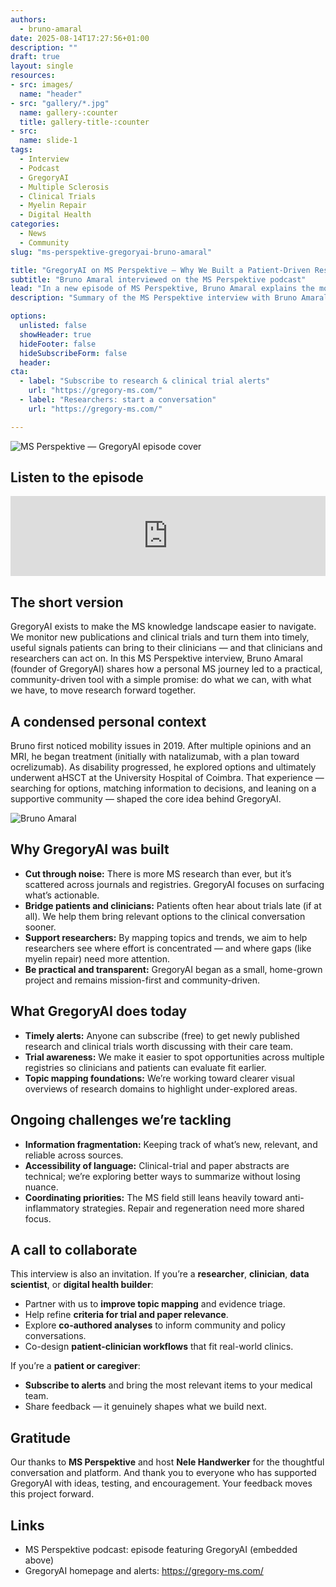 ```yaml
---
authors:
  - bruno-amaral
date: 2025-08-14T17:27:56+01:00
description: ""
draft: true
layout: single
resources: 
- src: images/
  name: "header"
- src: "gallery/*.jpg"
  name: gallery-:counter
  title: gallery-title-:counter
- src:
  name: slide-1
tags:
  - Interview
  - Podcast
  - GregoryAI
  - Multiple Sclerosis
  - Clinical Trials
  - Myelin Repair
  - Digital Health
categories:
  - News
  - Community
slug: "ms-perspektive-gregoryai-bruno-amaral"

title: "GregoryAI on MS Perspektive — Why We Built a Patient-Driven Research Companion"
subtitle: "Bruno Amaral interviewed on the MS Perspektive podcast"
lead: "In a new episode of MS Perspektive, Bruno Amaral explains the motivation behind GregoryAI: giving patients and clinicians faster, clearer access to research and clinical trials — and inviting researchers to collaborate on what comes next."
description: "Summary of the MS Perspektive interview with Bruno Amaral about the origins, mission, and next steps for GregoryAI, a non-profit tool helping the MS community navigate research and clinical trials."

options:
  unlisted: false
  showHeader: true
  hideFooter: false
  hideSubscribeForm: false
  header:
cta:
  - label: "Subscribe to research & clinical trial alerts"
    url: "https://gregory-ms.com/"
  - label: "Researchers: start a conversation"
    url: "https://gregory-ms.com/"

---
```




![MS Perspektive — GregoryAI episode cover](https://ms-perspektive.de/wp-content/uploads/2025/08/EN-126-GregoryAI-square-1024x1024.jpg)

## Listen to the episode

<iframe title="Embed Player" src="https://play.libsyn.com/embed/episode/id/37793695/height/128/theme/modern/size/standard/thumbnail/yes/custom-color/f58220/time-start/00:00:00/playlist-height/200/direction/backward/download/yes/font-color/FFFFFF" height="128" width="100%" scrolling="no" allowfullscreen="" webkitallowfullscreen="true" mozallowfullscreen="true" oallowfullscreen="true" msallowfullscreen="true" style="border: none;"></iframe>

## The short version

GregoryAI exists to make the MS knowledge landscape easier to navigate. We monitor new publications and clinical trials and turn them into timely, useful signals patients can bring to their clinicians — and that clinicians and researchers can act on. In this MS Perspektive interview, Bruno Amaral (founder of GregoryAI) shares how a personal MS journey led to a practical, community-driven tool with a simple promise: do what we can, with what we have, to move research forward together.

## A condensed personal context

Bruno first noticed mobility issues in 2019. After multiple opinions and an MRI, he began treatment (initially with natalizumab, with a plan toward ocrelizumab). As disability progressed, he explored options and ultimately underwent aHSCT at the University Hospital of Coimbra. That experience — searching for options, matching information to decisions, and leaning on a supportive community — shaped the core idea behind GregoryAI.

![Bruno Amaral](https://ms-perspektive.de/wp-content/uploads/2025/08/brunoamaral_2023-05-600px.jpg)

## Why GregoryAI was built

- **Cut through noise:** There is more MS research than ever, but it’s scattered across journals and registries. GregoryAI focuses on surfacing what’s actionable.
- **Bridge patients and clinicians:** Patients often hear about trials late (if at all). We help them bring relevant options to the clinical conversation sooner.
- **Support researchers:** By mapping topics and trends, we aim to help researchers see where effort is concentrated — and where gaps (like myelin repair) need more attention.
- **Be practical and transparent:** GregoryAI began as a small, home-grown project and remains mission-first and community-driven.

## What GregoryAI does today

- **Timely alerts:** Anyone can subscribe (free) to get newly published research and clinical trials worth discussing with their care team.
- **Trial awareness:** We make it easier to spot opportunities across multiple registries so clinicians and patients can evaluate fit earlier.
- **Topic mapping foundations:** We’re working toward clearer visual overviews of research domains to highlight under-explored areas.

## Ongoing challenges we’re tackling

- **Information fragmentation:** Keeping track of what’s new, relevant, and reliable across sources.
- **Accessibility of language:** Clinical-trial and paper abstracts are technical; we’re exploring better ways to summarize without losing nuance.
- **Coordinating priorities:** The MS field still leans heavily toward anti-inflammatory strategies. Repair and regeneration need more shared focus.

## A call to collaborate

This interview is also an invitation. If you’re a **researcher**, **clinician**, **data scientist**, or **digital health builder**:

- Partner with us to **improve topic mapping** and evidence triage.
- Help refine **criteria for trial and paper relevance**.
- Explore **co-authored analyses** to inform community and policy conversations.
- Co-design **patient-clinician workflows** that fit real-world clinics.

If you’re a **patient or caregiver**:

- **Subscribe to alerts** and bring the most relevant items to your medical team.
- Share feedback — it genuinely shapes what we build next.

## Gratitude

Our thanks to **MS Perspektive** and host **Nele Handwerker** for the thoughtful conversation and platform. And thank you to everyone who has supported GregoryAI with ideas, testing, and encouragement. Your feedback moves this project forward.

## Links

- MS Perspektive podcast: episode featuring GregoryAI (embedded above)  
- GregoryAI homepage and alerts: https://gregory-ms.com/